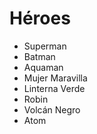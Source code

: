 # Héroes

* Superman
* Batman
* Aquaman
* Mujer Maravilla
* Linterna Verde
* Robin
* Volcán Negro
* Atom

